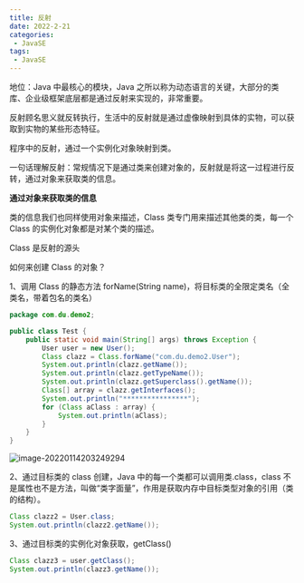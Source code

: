 ```yaml
---
title: 反射
date: 2022-2-21
categories:
 - JavaSE
tags:
 - JavaSE
---
```

地位：Java 中最核心的模块，Java 之所以称为动态语言的关键，大部分的类库、企业级框架底层都是通过反射来实现的，非常重要。

反射顾名思义就反转执行，生活中的反射就是通过虚像映射到具体的实物，可以获取到实物的某些形态特征。

程序中的反射，通过一个实例化对象映射到类。

一句话理解反射：常规情况下是通过类来创建对象的，反射就是将这一过程进行反转，通过对象来获取类的信息。

**通过对象来获取类的信息**

类的信息我们也同样使用对象来描述，Class 类专门用来描述其他类的类，每一个 Class 的实例化对象都是对某个类的描述。

Class 是反射的源头

如何来创建 Class 的对象？

1、调用 Class 的静态方法 forName(String name)，将目标类的全限定类名（全类名，带着包名的类名）

```java
package com.du.demo2;

public class Test {
    public static void main(String[] args) throws Exception {
        User user = new User();
        Class clazz = Class.forName("com.du.demo2.User");
        System.out.println(clazz.getName());
        System.out.println(clazz.getTypeName());
        System.out.println(clazz.getSuperclass().getName());
        Class[] array = clazz.getInterfaces();
        System.out.println("****************");
        for (Class aClass : array) {
            System.out.println(aClass);
        }
    }
}
```

![image-20220114203249294](https://www.coderdu.tech/image/image-20220114203249294.png)

2、通过目标类的 class 创建，Java 中的每一个类都可以调用类.class，class 不是属性也不是方法，叫做“类字面量”，作用是获取内存中目标类型对象的引用（类的结构）。

```java
Class clazz2 = User.class;
System.out.println(clazz2.getName());
```

3、通过目标类的实例化对象获取，getClass()

```java
Class clazz3 = user.getClass();
System.out.println(clazz3.getName());
```
